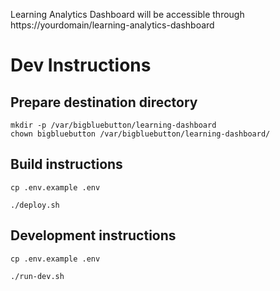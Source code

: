 Learning Analytics Dashboard will be accessible through https://yourdomain/learning-analytics-dashboard

# Dev Instructions

## Prepare destination directory

```
mkdir -p /var/bigbluebutton/learning-dashboard
chown bigbluebutton /var/bigbluebutton/learning-dashboard/
```

## Build instructions

```
cp .env.example .env
```

```
./deploy.sh
```

## Development instructions

```
cp .env.example .env
```

```
./run-dev.sh
```
